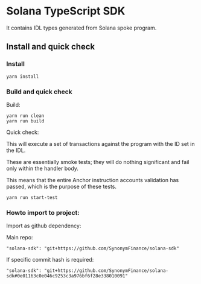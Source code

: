 # Solana TypeScript SDK

It contains IDL types generated from Solana spoke program.

## Install and quick check

### Install

```
yarn install
```

### Build and quick check

Build:
```
yarn run clean
yarn run build
```

Quick check:

This will execute a set of transactions against the program with the ID set in the IDL.  

These are essentially smoke tests; they will do nothing significant and fail only within the handler body.  

This means that the entire Anchor instruction accounts validation has passed, which is the purpose of these tests.

```
yarn run start-test
```

### Howto import to project:

Import as github dependency:

Main repo:
```
"solana-sdk": "git+https://github.com/SynonymFinance/solana-sdk"
```
If specific commit hash is required:
```
"solana-sdk": "git+https://github.com/SynonymFinance/solana-sdk#0e01163c0e046c9253c3a976bf6f28e338010091"
```
